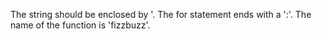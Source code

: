 The string should be enclosed by '.
The for statement ends with a ':'.
The name of the function is 'fizzbuzz'.